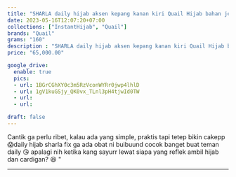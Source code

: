 ```yaml
---
title: "SHARLA daily hijab aksen kepang kanan kiri Quail Hijab bahan jersey"
date: 2023-05-16T12:07:20+07:00
collections: ["InstantHijab", "Quail"]
brands: "Quail"
grams: "160"
description : "SHARLA daily hijab aksen kepang kanan kiri Quail Hijab bahan jersey"
price: "65,000.00"

google_drive:
  enable: true
  pics:
  - url: 1BGrCGhXY0c3m5RzVconWYRr0jwp4lhlD
  - url: 1gV1kuGSjy_QK0vx_TLnl3pH4tjwId0TW
  - url: 
  - url: 

draft: false
---
```


Cantik ga perlu ribet, kalau ada yang simple, praktis tapi tetep bikin cakepp 😱daily hijab sharla fix ga ada obat ni buibuund cocok banget buat teman daily 😘 apalagi nih ketika kang sayurr lewat siapa yang reflek ambil hijab dan cardigan? 😆 "

----    
 
